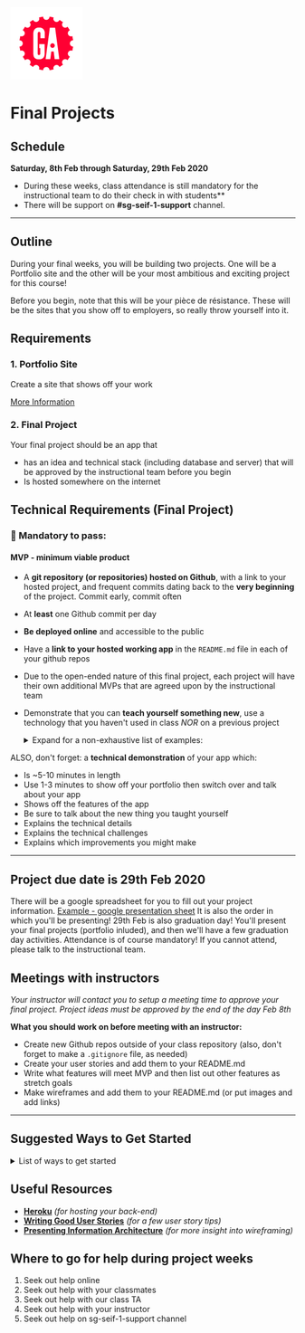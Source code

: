 ![](/ga_cog.png)

# Final Projects

## Schedule

**Saturday, 8th Feb through Saturday, 29th Feb 2020**

- During these weeks, class attendance is still mandatory for the instructional team to do their check in with students**
- There will be support on **#sg-seif-1-support** channel.

<hr>

## Outline

During your final weeks, you will be building two projects. One will be a Portfolio site and the other will be your most ambitious and exciting project for this course!

Before you begin, note that this will be your pièce de résistance. These will be the sites that you show off to employers, so really throw yourself into it.

## Requirements

### 1. Portfolio Site

Create a site that shows off your work

[More Information](portfolio.md)

### 2. Final Project

Your final project should be an app that

- has an idea and technical stack (including database and server) that will be approved by the instructional team before you begin
- Is hosted somewhere on the internet

## Technical Requirements (Final Project)
### &#x1F534; Mandatory to pass:
#### MVP - minimum viable product

* A **git repository (or repositories) hosted on Github**, with a link to your hosted project,  and frequent commits dating back to the **very beginning** of the project. Commit early, commit often
* At **least** one Github commit per day
* **Be deployed online** and accessible to the public
* Have a **link to your hosted working app** in the `README.md` file in  each of your github repos
* Due to the open-ended nature of this final project, each project will have their own additional MVPs that are agreed upon by the instructional team
* Demonstrate that you can **teach yourself something new**, use a technology that you haven't used in class _NOR_ on a previous project
    <details><summary>Expand for a non-exhaustive list of examples:</summary>

        CSS:
        - CSS - new framework
        - CSS - no framework but use CSS-grid

        React:
				- React - integrate React Hooks Context API
				- React - integrate Redux
        - React - integrate React Router
        - React - using Typescript
        - React - using NextJS
        - React - using Gatsby
        - React UI library: Material-UI, React BootStrap etc.
        - React Enzyme testing library

        New Stack:
        - Rails - using MongoDB
        - NERDS stack: Node, Express, React, Database SQL
        - PHP/Laravel 
        - Python/Django
        - Java/C# .net

        Other Front Ends:
        - React Native
        - Ionic
        - Vue 
        - Angular

        Authorization:
        - Authorization using JWT (JSON Web Tokens)
        - Authorization using Auth0

        Other Hosting:
        - Host on Digital Ocean
        - Host on AWS
        - Host on Netify

        Other Libraries:
        - Google Maps
        - Moment.js
        - jQuery UI
        - Chart.js 
        - D3
        - React - use axios instead of fetch
        - Node/Express - use a new npm package
        - 3rd party api

        Other Databases
        - Firebase
        - Redis
        - GraphQL
    </details>

ALSO, don't forget: a **technical demonstration** of your app which:

* Is ~5-10 minutes in length
* Use 1-3 minutes to show off your portfolio then switch over and talk about your app
* Shows off the features of the app
* Be sure to talk about the new thing you taught yourself
* Explains the technical details
* Explains the technical challenges
* Explains which improvements you might make

<hr>

## Project due date is 29th Feb 2020

There will be a google spreadsheet for you to fill out your project information. [Example - google presentation sheet](https://docs.google.com/spreadsheets/d/1c9tJCuLlJJOxtGeuuIofkRLAqbrexdb84Sjt3uGHMBw/edit?usp=sharing) It is also the order in which you'll be presenting! 29th Feb is also graduation day! You'll present your final projects (portfolio inluded), and then we'll have a few graduation day activities. Attendance is of course mandatory! If you cannot attend, please talk to the instructional team.

## Meetings with instructors
_Your instructor will contact you to setup a meeting time to approve your final project. Project ideas must be approved by the end of the day Feb 8th_

**What you should work on before meeting with an instructor:**

- Create new Github repos outside of your class repository (also, don't forget to make a `.gitignore` file, as needed)
- Create your user stories and add them to your README.md
- Write what features will meet MVP and then list out other features as stretch goals
- Make wireframes and add them to your README.md (or put images and add links)

---

  ## Suggested Ways to Get Started

  <details><summary>List of ways to get started</summary>

  * **Wireframe** Make a drawing of what your app will look like on each page of your application (what does it look like as soon as you log on to the site? What does it look like once a user logs in, etc.).

  <br>

  * **Break the project down into different components** (data, presentation, views, style, DOM manipulation) and brainstorm each component individually.

  <br>

  * Create your **user stories**

  <br>

  * Create a **Trello board** and break down the user stories into cards

  <br>

  * **Use your Development Tools** (console.log, inspector, alert statements, etc) to debug and solve problems

  <br>

  * Work through the lessons in class for help and inspiration! Think about adding relevant code to your application each day - you are given 5 days so that you can work on it in small chunks, COMMIT OFTEN. We will be looking at your commit dates and comments are part of your scoring.

  <br>

  * **Commit early, commit often.** Don’t be afraid to break something because you can always go back in time to a previous version.

  <br>

  * **Consult documentation resources** (MDN, jQuery, etc.) at home to better understand what you’ll be getting into.

  <br>

  * **Don’t be afraid to write code that you know you will have to remove later.** Create temporary elements (buttons, links, etc) that trigger events if real data is not available. For example, if you’re trying to figure out how to change some text when the game is over but you haven’t solved the win/lose game logic, you can create a button to simulate that until then.

  </details>

## Useful Resources

* **[Heroku](http://www.heroku.com)** _(for hosting your back-end)_
* **[Writing Good User Stories](https://www.romanpichler.com/blog/10-tips-writing-good-user-stories/)** _(for a few user story tips)_
* **[Presenting Information Architecture](http://webstyleguide.com/wsg3/3-information-architecture/4-presenting-information.html)** _(for more insight into wireframing)_

## Where to go for help during project weeks

1. Seek out help online
2. Seek out help with your classmates
3. Seek out help with our class TA
4. Seek out help with your instructor
5. Seek out help on sg-seif-1-support channel